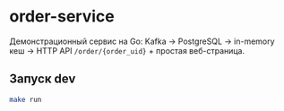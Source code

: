 # order-service

Демонстрационный сервис на Go: Kafka → PostgreSQL → in-memory кеш → HTTP API `/order/{order_uid}` + простая веб-страница.

## Запуск dev
```bash
make run